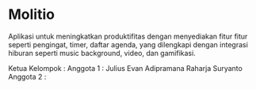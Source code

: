 # Molitio
Aplikasi untuk meningkatkan produktifitas dengan menyediakan fitur fitur seperti pengingat, timer, daftar agenda, yang dilengkapi dengan integrasi hiburan seperti music background, video, dan gamifikasi.

Ketua Kelompok : 
Anggota 1 : Julius Evan Adipramana Raharja Suryanto
Anggota 2 : 
